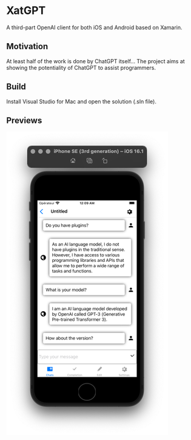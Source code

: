 # XatGPT

A third-part OpenAI client for both iOS and Android based on Xamarin.

## Motivation

At least half of the work is done by ChatGPT itself... The project aims at showing the potentiality of ChatGPT to assist programmers.

## Build

Install Visual Studio for Mac and open the solution (.sln file).

## Previews

![Application Preview on iOS](.github/images/chat-preview.png)
